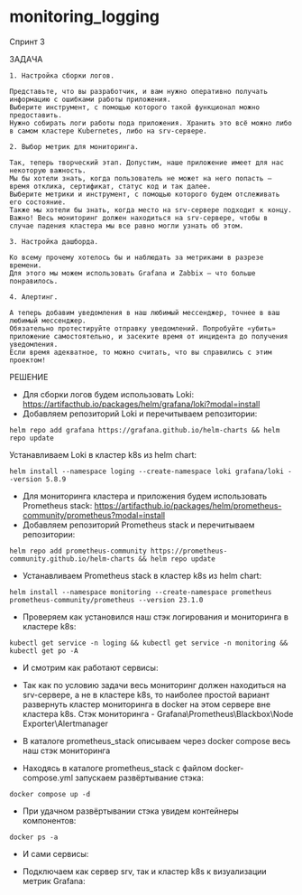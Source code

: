 # monitoring_logging

Спринт 3

ЗАДАЧА

```
1. Настройка сборки логов.

Представьте, что вы разработчик, и вам нужно оперативно получать информацию с ошибками работы приложения.
Выберите инструмент, с помощью которого такой функционал можно предоставить. 
Нужно собирать логи работы пода приложения. Хранить это всё можно либо в самом кластере Kubernetes, либо на srv-сервере.

2. Выбор метрик для мониторинга.

Так, теперь творческий этап. Допустим, наше приложение имеет для нас некоторую важность. 
Мы бы хотели знать, когда пользователь не может на него попасть — время отклика, сертификат, статус код и так далее. 
Выберите метрики и инструмент, с помощью которого будем отслеживать его состояние.
Также мы хотели бы знать, когда место на srv-сервере подходит к концу.
Важно! Весь мониторинг должен находиться на srv-сервере, чтобы в случае падения кластера мы все равно могли узнать об этом.

3. Настройка дашборда.

Ко всему прочему хотелось бы и наблюдать за метриками в разрезе времени. 
Для этого мы можем использовать Grafana и Zabbix — что больше понравилось.

4. Алертинг.

А теперь добавим уведомления в наш любимый мессенджер, точнее в ваш любимый мессенджер. 
Обязательно протестируйте отправку уведомлений. Попробуйте «убить» приложение самостоятельно, и засеките время от инцидента до получения уведомления. 
Если время адекватное, то можно считать, что вы справились с этим проектом!
```

РЕШЕНИЕ

  - Для сборки логов будем использовать Loki: https://artifacthub.io/packages/helm/grafana/loki?modal=install
  - Добавляем репозиторий Loki и перечитываем репозитории:
  ```
  helm repo add grafana https://grafana.github.io/helm-charts && helm repo update
  ```
  Устанавливаем Loki в кластер k8s из helm chart:
  ```
  helm install --namespace loging --create-namespace loki grafana/loki --version 5.8.9
  ```
  
  - Для мониторинга кластера и приложения будем использовать Prometheus stack: https://artifacthub.io/packages/helm/prometheus-community/prometheus?modal=install
  - Добавляем репозиторий Prometheus stack и перечитываем репозитории:
  ```
  helm repo add prometheus-community https://prometheus-community.github.io/helm-charts && helm repo update
  ```
  - Устанавливаем Prometheus stack в кластер k8s из helm chart:
  ```
  helm install --namespace monitoring --create-namespace prometheus prometheus-community/prometheus --version 23.1.0
  ```
   
  - Проверяем как установился наш стэк логирования и мониторинга в кластере k8s:
  ```
  kubectl get service -n loging && kubectl get service -n monitoring && kubectl get po -A
  ```

  - И смотрим как работают сервисы:

  - Так как по условию задачи весь мониторинг должен находиться на srv-сервере, а не в кластере k8s, то наиболее простой вариант развернуть кластер мониторинга в docker на этом сервере вне кластера k8s. 
  Стэк мониторинга - Grafana\Prometheus\Blackbox\Node Exporter\Alertmanager
  - В каталоге prometheus_stack описываем через docker compose весь наш стэк мониторинга
  - Находясь в каталоге prometheus_stack с файлом docker-compose.yml запускаем развёртывание стэка:
  ```
  docker compose up -d 
  ```
  - При удачном развёртывании стэка увидем контейнеры компонентов:
  ```
  docker ps -a 
  ```

  - И сами сервисы:
  
  - Подключаем как сервер srv, так и кластер k8s к визуализации метрик Grafana:

